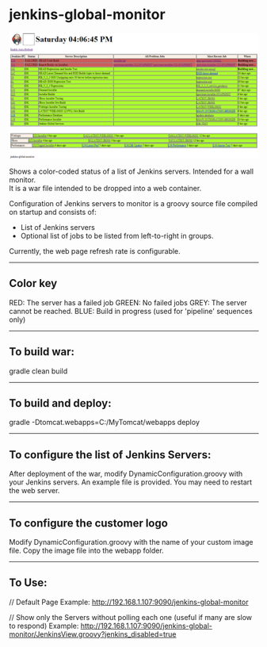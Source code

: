 jenkins-global-monitor
======================

![Alt text](/doc/screenshots/Image1.PNG  "Wall Monitor Page")

Shows a color-coded status of a list of Jenkins servers.  Intended for a wall monitor.    
It is a war file intended to be dropped into a web container.  

Configuration of Jenkins servers to monitor is a groovy source file compiled on startup and consists of:
- List of Jenkins servers
- Optional list of jobs to be listed from left-to-right in groups.   

Currently,
the web page refresh rate is configurable.

---------------------------------
Color key
---------------------------------
RED: The server has a failed job
GREEN: No failed jobs
GREY: The server cannot be reached.
BLUE: Build in progress (used for 'pipeline' sequences only)

---------------------------------
To build war:
---------------------------------
gradle clean build

---------------------------------
To build and deploy:
---------------------------------
gradle -Dtomcat.webapps=C:/MyTomcat/webapps  deploy

---------------------------------
To configure the list of Jenkins Servers:
---------------------------------
After deployment of the war, modify DynamicConfiguration.groovy with your Jenkins
servers.   An example file is provided.   You may need to restart the web server.

---------------------------------
To configure the customer logo
---------------------------------
Modify DynamicConfiguration.groovy with the name of your custom image file.
Copy the image file into the webapp folder.

---------------------------------
To Use:
---------------------------------
// Default Page
Example: http://192.168.1.107:9090/jenkins-global-monitor

// Show only the Servers without polling each one (useful if many are slow to respond)
Example: http://192.168.1.107:9090/jenkins-global-monitor/JenkinsView.groovy?jenkins_disabled=true

 

